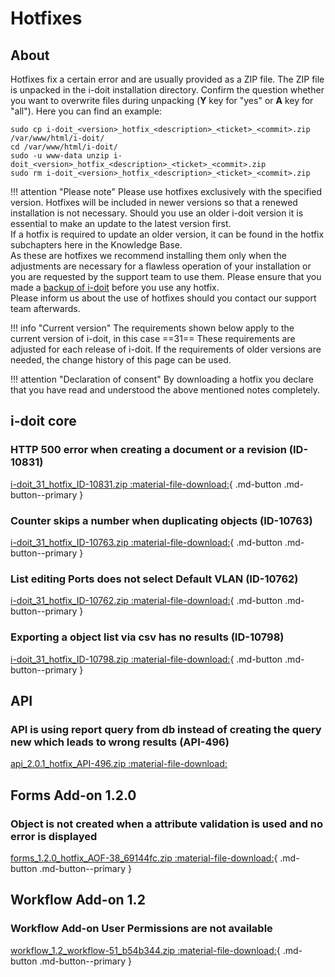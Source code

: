# Hotfixes

## About

Hotfixes fix a certain error and are usually provided as a ZIP file. The ZIP file is unpacked in the i-doit installation directory. Confirm the question whether you want to overwrite files during unpacking (**Y** key for "yes" or **A** key for "all"). Here you can find an example:

```shell
sudo cp i-doit_<version>_hotfix_<description>_<ticket>_<commit>.zip /var/www/html/i-doit/
cd /var/www/html/i-doit/
sudo -u www-data unzip i-doit_<version>_hotfix_<description>_<ticket>_<commit>.zip
sudo rm i-doit_<version>_hotfix_<description>_<ticket>_<commit>.zip
```

!!! attention "Please note"
    Please use hotfixes exclusively with the specified version. Hotfixes will be included in newer versions so that a renewed installation is not necessary.
    Should you use an older i-doit version it is essential to make an update to the latest version first.<br>
    If a hotfix is required to update an older version, it can be found in the hotfix subchapters here in the Knowledge Base.<br>
    As these are hotfixes we recommend installing them only when the adjustments are necessary for a flawless operation of your installation or you are requested by the support team to use them. Please ensure that you made a [backup of i-doit](../../maintenance-and-operation/backup-and-recovery/index.md) before you use any hotfix.<br>
    Please inform us about the use of hotfixes should you contact our support team afterwards.

!!! info "Current version"
    The requirements shown below apply to the current version of i-doit, in this case ==31== These requirements are adjusted for each release of i-doit. If the requirements of older versions are needed, the change history of this page can be used.

!!! attention "Declaration of consent"
    By downloading a hotfix you declare that you have read and understood the above mentioned notes completely.

## i-doit core

### HTTP 500 error when creating a document or a revision (ID-10831)

[i-doit_31_hotfix_ID-10831.zip :material-file-download:](../../assets/downloads/hotfixes/31/i-doit_31_hotfix_ID-10831.zip){ .md-button .md-button--primary }

### Counter skips a number when duplicating objects (ID-10763)

[i-doit_31_hotfix_ID-10763.zip :material-file-download:](../../assets/downloads/hotfixes/31/i-doit_31_hotfix_ID-10763.zip){ .md-button .md-button--primary }

### List editing Ports does not select Default VLAN (ID-10762)

[i-doit_31_hotfix_ID-10762.zip :material-file-download:](../../assets/downloads/hotfixes/31/i-doit_31_hotfix_ID-10762.zip){ .md-button .md-button--primary }

### Exporting a object list via csv has no results (ID-10798)

[i-doit_31_hotfix_ID-10798.zip :material-file-download:](../../assets/downloads/hotfixes/31/i-doit_31_hotfix_ID-10798.zip){ .md-button .md-button--primary }

## API

### API is using report query from db instead of creating the query new which leads to wrong results (API-496)

[api_2.0.1_hotfix_API-496.zip :material-file-download:](../../assets/downloads/hotfixes/api/api_2.0.1_hotfix_API-496.zip)

## Forms Add-on 1.2.0

### Object is not created when a attribute validation is used and no error is displayed

[forms_1.2.0_hotfix_AOF-38_69144fc.zip :material-file-download:](../../assets/downloads/hotfixes/forms/forms_1.2.0_hotfix_AOF-38_69144fc.zip){ .md-button .md-button--primary }

## Workflow Add-on 1.2

### Workflow Add-on User Permissions are not available

[workflow_1.2_workflow-51_b54b344.zip :material-file-download:](../../assets/downloads/hotfixes/workflow/workflow_1.2_workflow-51_b54b344.zip){ .md-button .md-button--primary }
